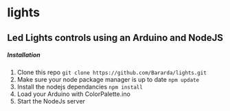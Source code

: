 # lights

## Led Lights controls using an Arduino and NodeJS

##### Installation

1. Clone this repo  `git clone https://github.com/Bararda/lights.git`
2. Make sure your node package manager is up to date `npm update`
3. Install the nodejs dependancies `npm install`
4. Load your Arduino with ColorPalette.ino
5. Start the NodeJs server
